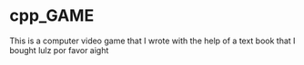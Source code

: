 # cpp_GAME
This is a computer video game that I wrote with the help of a text book that I bought
lulz
por favor
aight

